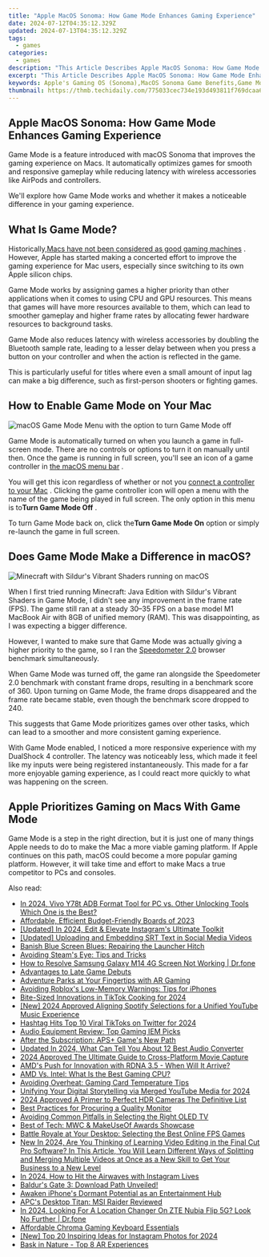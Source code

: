 ```yaml
---
title: "Apple MacOS Sonoma: How Game Mode Enhances Gaming Experience"
date: 2024-07-12T04:35:12.329Z
updated: 2024-07-13T04:35:12.329Z
tags:
  - games
categories:
  - games
description: "This Article Describes Apple MacOS Sonoma: How Game Mode Enhances Gaming Experience"
excerpt: "This Article Describes Apple MacOS Sonoma: How Game Mode Enhances Gaming Experience"
keywords: Apple's Gaming OS (Sonoma),MacOS Sonoma Game Benefits,Game Mode in MacOS Sonoma,Sonoma OS Performance Boost,Enhanced Gaming on MacOS,Optimizing Games with MacOS,MacGaming
thumbnail: https://thmb.techidaily.com/775033cec734e193d493811f769dcaa65d428fba2286e40a488d59f8b08228ae.png
---
```


## Apple MacOS Sonoma: How Game Mode Enhances Gaming Experience

 Game Mode is a feature introduced with macOS Sonoma that improves the gaming experience on Macs. It automatically optimizes games for smooth and responsive gameplay while reducing latency with wireless accessories like AirPods and controllers.

 We'll explore how Game Mode works and whether it makes a noticeable difference in your gaming experience.

## What Is Game Mode?

 Historically,[Macs have not been considered as good gaming machines](https://www.makeuseof.com/reasons-why-macs-arent-great-for-gaming/) . However, Apple has started making a concerted effort to improve the gaming experience for Mac users, especially since switching to its own Apple silicon chips.

 Game Mode works by assigning games a higher priority than other applications when it comes to using CPU and GPU resources. This means that games will have more resources available to them, which can lead to smoother gameplay and higher frame rates by allocating fewer hardware resources to background tasks.

 Game Mode also reduces latency with wireless accessories by doubling the Bluetooth sample rate, leading to a lesser delay between when you press a button on your controller and when the action is reflected in the game.

 This is particularly useful for titles where even a small amount of input lag can make a big difference, such as first-person shooters or fighting games.

## How to Enable Game Mode on Your Mac

![macOS Game Mode Menu with the option to turn Game Mode off](https://static1.makeuseofimages.com/wordpress/wp-content/uploads/2023/08/macos-game-mode-menu.jpeg)

 Game Mode is automatically turned on when you launch a game in full-screen mode. There are no controls or options to turn it on manually until then. Once the game is running in full screen, you'll see an icon of a game controller in [the macOS menu bar](https://www.makeuseof.com/mac-menu-bar-beginners-guide/) .

 You will get this icon regardless of whether or not you [connect a controller to your Mac](https://www.makeuseof.com/how-to-use-ps5-dualsense-controller-with-mac/) . Clicking the game controller icon will open a menu with the name of the game being played in full screen. The only option in this menu is to**Turn Game Mode Off** .

 To turn Game Mode back on, click the**Turn Game Mode On** option or simply re-launch the game in full screen.

## Does Game Mode Make a Difference in macOS?

![Minecraft with Sildur's Vibrant Shaders running on macOS](https://static1.makeuseofimages.com/wordpress/wp-content/uploads/2023/08/minecraft-with-shaders-1.jpeg)

 When I first tried running Minecraft: Java Edition with Sildur's Vibrant Shaders in Game Mode, I didn't see any improvement in the frame rate (FPS). The game still ran at a steady 30–35 FPS on a base model M1 MacBook Air with 8GB of unified memory (RAM). This was disappointing, as I was expecting a bigger difference.

 However, I wanted to make sure that Game Mode was actually giving a higher priority to the game, so I ran the [Speedometer 2.0](https://browserbench.org/Speedometer2.0/) browser benchmark simultaneously.

 When Game Mode was turned off, the game ran alongside the Speedometer 2.0 benchmark with constant frame drops, resulting in a benchmark score of 360\. Upon turning on Game Mode, the frame drops disappeared and the frame rate became stable, even though the benchmark score dropped to 240.

 This suggests that Game Mode prioritizes games over other tasks, which can lead to a smoother and more consistent gaming experience.

 With Game Mode enabled, I noticed a more responsive experience with my DualShock 4 controller. The latency was noticeably less, which made it feel like my inputs were being registered instantaneously. This made for a far more enjoyable gaming experience, as I could react more quickly to what was happening on the screen.

## Apple Prioritizes Gaming on Macs With Game Mode

 Game Mode is a step in the right direction, but it is just one of many things Apple needs to do to make the Mac a more viable gaming platform. If Apple continues on this path, macOS could become a more popular gaming platform. However, it will take time and effort to make Macs a true competitor to PCs and consoles.


<ins class="adsbygoogle"
     style="display:block"
     data-ad-format="autorelaxed"
     data-ad-client="ca-pub-7571918770474297"
     data-ad-slot="1223367746"></ins>



<ins class="adsbygoogle"
     style="display:block"
     data-ad-client="ca-pub-7571918770474297"
     data-ad-slot="8358498916"
     data-ad-format="auto"
     data-full-width-responsive="true"></ins>

<span class="atpl-alsoreadstyle">Also read:</span>
<div><ul>
<li><a href="https://bypass-frp.techidaily.com/in-2024-vivo-y78t-adb-format-tool-for-pc-vs-other-unlocking-tools-which-one-is-the-best-by-drfone-android/"><u>In 2024, Vivo Y78t ADB Format Tool for PC vs. Other Unlocking Tools Which One is the Best?</u></a></li>
<li><a href="https://games-able.techidaily.com/affordable-efficient-budget-friendly-boards-of-2023/"><u>Affordable, Efficient Budget-Friendly Boards of 2023</u></a></li>
<li><a href="https://instagram-video-recordings.techidaily.com/updated-in-2024-edit-and-elevate-instagrams-ultimate-toolkit/"><u>[Updated] In 2024, Edit & Elevate  Instagram's Ultimate Toolkit</u></a></li>
<li><a href="https://some-guidance.techidaily.com/updated-uploading-and-embedding-srt-text-in-social-media-videos/"><u>[Updated] Uploading and Embedding SRT Text in Social Media Videos</u></a></li>
<li><a href="https://games-able.techidaily.com/banish-blue-screen-blues-repairing-the-launcher-hitch/"><u>Banish Blue Screen Blues: Repairing the Launcher Hitch</u></a></li>
<li><a href="https://games-able.techidaily.com/avoiding-steams-eye-tips-and-tricks/"><u>Avoiding Steam's Eye: Tips and Tricks</u></a></li>
<li><a href="https://howto.techidaily.com/how-to-resolve-samsung-galaxy-m14-4g-screen-not-working-drfone-by-drfone-fix-android-problems-fix-android-problems/"><u>How to Resolve Samsung Galaxy M14 4G Screen Not Working | Dr.fone</u></a></li>
<li><a href="https://games-able.techidaily.com/advantages-to-late-game-debuts/"><u>Advantages to Late Game Debuts</u></a></li>
<li><a href="https://games-able.techidaily.com/adventure-parks-at-your-fingertips-with-ar-gaming/"><u>Adventure Parks at Your Fingertips with AR Gaming</u></a></li>
<li><a href="https://games-able.techidaily.com/avoiding-robloxs-low-memory-warnings-tips-for-iphones/"><u>Avoiding Roblox's Low-Memory Warnings: Tips for iPhones</u></a></li>
<li><a href="https://tiktok-clips.techidaily.com/bite-sized-innovations-in-tiktok-cooking-for-2024/"><u>Bite-Sized Innovations in TikTok Cooking for 2024</u></a></li>
<li><a href="https://youtube-sure.techidaily.com/024-approved-aligning-spotify-selections-for-a-unified-youtube-music-experience/"><u>[New] 2024 Approved  Aligning Spotify Selections for a Unified YouTube Music Experience</u></a></li>
<li><a href="https://twitter-videos.techidaily.com/hashtag-hits-top-10-viral-tiktoks-on-twitter-for-2024/"><u>Hashtag Hits  Top 10 Viral TikToks on Twitter for 2024</u></a></li>
<li><a href="https://games-able.techidaily.com/audio-equipment-review-top-gaming-iem-picks/"><u>Audio Equipment Review: Top Gaming IEM Picks</u></a></li>
<li><a href="https://games-able.techidaily.com/after-the-subscription-apsplus-games-new-path/"><u>After the Subscription: APS+ Game's New Path</u></a></li>
<li><a href="https://smart-video-creator.techidaily.com/updated-in-2024-what-can-tell-you-about-12-best-audio-converter/"><u>Updated In 2024, What Can Tell You About 12 Best Audio Converter</u></a></li>
<li><a href="https://screen-capture.techidaily.com/2024-approved-the-ultimate-guide-to-cross-platform-movie-capture/"><u>2024 Approved  The Ultimate Guide to Cross-Platform Movie Capture</u></a></li>
<li><a href="https://games-able.techidaily.com/amds-push-for-innovation-with-rdna-35-when-will-it-arrive/"><u>AMD's Push for Innovation with RDNA 3.5 - When Will It Arrive?</u></a></li>
<li><a href="https://games-able.techidaily.com/amd-vs-intel-what-is-the-best-gaming-cpu/"><u>AMD Vs. Intel: What Is the Best Gaming CPU?</u></a></li>
<li><a href="https://games-able.techidaily.com/avoiding-overheat-gaming-card-temperature-tips/"><u>Avoiding Overheat: Gaming Card Temperature Tips</u></a></li>
<li><a href="https://facebook-video-footage.techidaily.com/unifying-your-digital-storytelling-via-merged-youtube-media-for-2024/"><u>Unifying Your Digital Storytelling via Merged YouTube Media for 2024</u></a></li>
<li><a href="https://extra-information.techidaily.com/2024-approved-a-primer-to-perfect-hdr-cameras-the-definitive-list/"><u>2024 Approved  A Primer to Perfect HDR Cameras  The Definitive List</u></a></li>
<li><a href="https://games-able.techidaily.com/best-practices-for-procuring-a-quality-monitor/"><u>Best Practices for Procuring a Quality Monitor</u></a></li>
<li><a href="https://games-able.techidaily.com/avoiding-common-pitfalls-in-selecting-the-right-oled-tv/"><u>Avoiding Common Pitfalls in Selecting the Right OLED TV</u></a></li>
<li><a href="https://games-able.techidaily.com/best-of-tech-mwc-and-makeuseof-awards-showcase/"><u>Best of Tech: MWC & MakeUseOf Awards Showcase</u></a></li>
<li><a href="https://games-able.techidaily.com/battle-royale-at-your-desktop-selecting-the-best-online-fps-games/"><u>Battle Royale at Your Desktop: Selecting the Best Online FPS Games</u></a></li>
<li><a href="https://ai-video-editing.techidaily.com/new-in-2024-are-you-thinking-of-learning-video-editing-in-the-final-cut-pro-software-in-this-article-you-will-learn-different-ways-of-splitting-and-merging-/"><u>New In 2024, Are You Thinking of Learning Video Editing in the Final Cut Pro Software? In This Article, You Will Learn Different Ways of Splitting and Merging Multiple Videos at Once as a New Skill to Get Your Business to a New Level</u></a></li>
<li><a href="https://instagram-videos.techidaily.com/in-2024-how-to-hit-the-airwaves-with-instagram-lives/"><u>In 2024, How to Hit the Airwaves with Instagram Lives</u></a></li>
<li><a href="https://games-able.techidaily.com/baldurs-gate-3-download-path-unveiled/"><u>Baldur's Gate 3: Download Path Unveiled!</u></a></li>
<li><a href="https://games-able.techidaily.com/awaken-iphones-dormant-potential-as-an-entertainment-hub/"><u>Awaken iPhone's Dormant Potential as an Entertainment Hub</u></a></li>
<li><a href="https://games-able.techidaily.com/apcs-desktop-titan-msi-raider-reviewed/"><u>APC's Desktop Titan: MSI Raider Reviewed</u></a></li>
<li><a href="https://phone-solutions.techidaily.com/in-2024-looking-for-a-location-changer-on-zte-nubia-flip-5g-look-no-further-drfone-by-drfone-virtual-android/"><u>In 2024, Looking For A Location Changer On ZTE Nubia Flip 5G? Look No Further | Dr.fone</u></a></li>
<li><a href="https://games-able.techidaily.com/affordable-chroma-gaming-keyboard-essentials/"><u>Affordable Chroma Gaming Keyboard Essentials</u></a></li>
<li><a href="https://instagram-videos.techidaily.com/new-top-20-inspiring-ideas-for-instagram-photos-for-2024/"><u>[New] Top 20 Inspiring Ideas for Instagram Photos for 2024</u></a></li>
<li><a href="https://games-able.techidaily.com/bask-in-nature-top-8-ar-experiences/"><u>Bask in Nature - Top 8 AR Experiences</u></a></li>
</ul></div>
